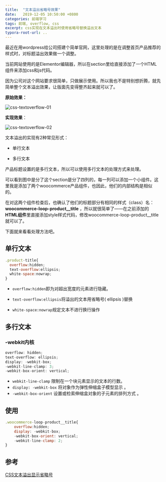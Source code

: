 ```yaml
---
title:  "文本溢出省略号效果"
date:   2019-12-05 10:50:00 +0800
categories: 前端学习
tags: 前端, overflow, css
excerpt: css实现在文本溢出时使用省略号替换溢出文本
typora-root-url: ..
---
```


最近在用wordpress给公司搭建个简单官网，这里处理的是在调整首页产品推荐的样式时，对标题溢出效果做一个调整。

当前网站使用的是Elementor编辑器，所以在section里给直接添加了一个HTML组件来添加css和js代码。

因为公司对这个网站要求很简单，只做展示使用。所以我也不是特别想折腾，就先简单整个文本溢出效果，让版面先变得整齐起来就可以了。

**原始效果：**

![css-textoverflow-01](/images/04-css/css-textoverflow-01.jpg)

**实现效果**：

![css-textoverflow-02](/images/04-css/css-textoverflow-02.jpg)

文本溢出的实现有2种常见形式：

- 单行文本

- 多行文本

产品标题设置的是多行文本，所以可以使用多行文本的处理方式来处理。

可以看到图中是分了这个section是分了四列的，每一列可以添加一个小组件。这里我是添加了两个woocommerce产品组件，也因此，他们的内部结构是相似的。

在对这两个组件检查后，也确认了他们的标题部分有相同的样式（class）名：**woocommerce-loop-product__title** ，所以就很简单了——在之前添加的**HTML组件**里直接添加style样式代码，修改woocommerce-loop-product__title 就可以了。

下面就来看看处理方法吧。

## 单行文本

```js
.product-title{
  overflow:hidden;
  text-overflow:ellipsis;
  white-space:nowrap;
}
```

- `overflow:hidden`即为对超出宽度的元素进行隐藏。

- `text-overflow:ellipsis`将溢出的文本用省略号( ellipsis )替换

- `white-space:nowrap`规定文本不进行换行操作

## 多行文本

### -webkit内核

```js
overflow: hidden;  
text-overflow: ellipsis;  
display: -webkit-box;  
-webkit-line-clamp: 3;  
-webkit-box-orient: vertical; 
```

- `webkit-line-clamp` 限制在一个块元素显示的文本的行数。
- `display: -webkit-box` 将对象作为弹性伸缩盒子模型显示 。
- `-webkit-box-orient` 设置或检索伸缩盒对象的子元素的排列方式 。

## 使用

```js
.woocommerce-loop-product__title{
    overflow:hidden;
    display: -webkit-box;
    -webkit-box-orient: vertical;
    -webkit-line-clamp: 2;
}
```



## 参考

[CSS文本溢出显示省略号](https://www.cnblogs.com/yzg1/p/5089534.html) 